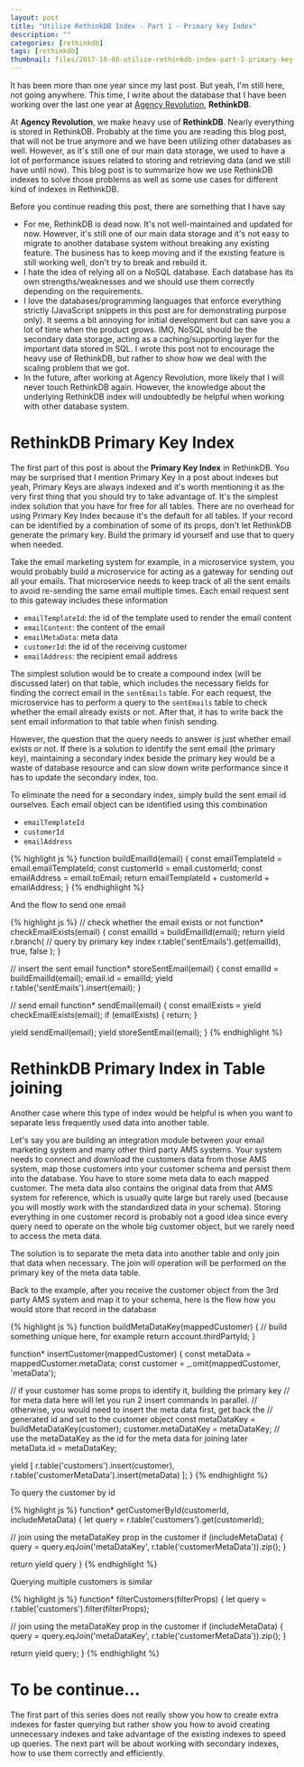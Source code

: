 ```yaml
---
layout: post
title: "Utilize RethinkDB Index - Part 1 - Primary key Index"
description: ""
categories: [rethinkdb]
tags: [rethinkdb]
thumbnail: files/2017-10-08-utilize-rethinkdb-index-part-1-primary-key-index/thumbnail.png
---
```


It has been more than one year since my last post. But yeah, I'm still here, not going anywhere.
This time, I write about the database that I have been working over the last one year
at [Agency Revolution](https://www.agencyrevolution.com/), **RethinkDB**.

At **Agency Revolution**, we make heavy use of **RethinkDB**. Nearly everything is stored in
RethinkDB. Probably at the time you are reading this blog post, that will not be true anymore and we
have been utilizing other databases as well. However, as it's still one of our main data storage, we
used to have a lot of performance issues related to storing and retrieving data (and we still have
until now). This blog post is to summarize how we use RethinkDB indexes to solve those problems as
well as some use cases for different kind of indexes in RethinkDB.

Before you continue reading this post, there are something that I have say

- For me, RethinkDB is dead now. It's not well-maintained and updated for now. However, it's still
one of our main data storage and it's not easy to migrate to another database system without
breaking any existing feature. The business has to keep moving and if the existing feature is still
working well, don't try to break and rebuild it.
- I hate the idea of relying all on a NoSQL database. Each database has its own strengths/weaknesses
and we should use them correctly depending on the requirements.
- I love the databases/programming languages that enforce everything strictly (JavaScript snippets in
this post are for demonstrating purpose only). It seems a bit
annoying for initial development but can save you a lot of time when the product grows. IMO, NoSQL
should be the secondary data storage, acting as a caching/supporting layer for the important data
stored in SQL. I wrote this post not to encourage the heavy use of RethinkDB, but rather to show how
we deal with the scaling problem that we got.
- In the future, after working at Agency Revolution, more likely that I will never touch
RethinkDB again. However, the knowledge about the underlying RethinkDB index will undoubtedly be
helpful when working with other database system.

# RethinkDB Primary Key Index

The first part of this post is about the **Primary Key Index** in RethinkDB. You may be surprised
that I mention Primary Key in a post about indexes
but yeah, Primary Keys are always indexed and it's worth mentioning it as the very first thing that
you should try to take advantage of. It's the simplest index solution that you have for free
for all tables. There are no overhead for using Primary Key Index because it's the default for all
tables. If your record can be identified by a combination of some of its props, don't let RethinkDB
generate the primary key. Build the primary id yourself and use that to query when needed.

Take the email marketing system for example, in a microservice system, you would probably build a
microservice for acting as a gateway for sending out all your emails. That microservice needs to
keep track of all the sent emails to avoid re-sending the same email multiple times. Each email
request sent to this gateway includes these information

- `emailTemplateId`: the id of the template used to render the email content
- `emailContent`: the content of the email
- `emailMetaData`: meta data
- `customerId`: the id of the receiving customer
- `emailAddress`: the recipient email address

The simplest solution would be to create a compound index (will be discussed later) on that table,
which includes the necessary fields for finding the correct email in the `sentEmails` table. For
each request, the microservice has to perform a query to the `sentEmails` table to check whether the
email already exists or not. After that, it has to write back the sent email information to that
table when finish sending.

However, the question that the query needs to answer is just whether email exists or not. If there
is a solution to identify the sent email (the primary key), maintaining a secondary index beside
the primary key would be a waste of database resource and can slow down write performance since it
has to update the secondary index, too.

To eliminate the need for a secondary index, simply build the sent email id
ourselves. Each email object can be identified using this combination

- `emailTemplateId`
- `customerId`
- `emailAddress`

{% highlight js %}
function buildEmailId(email) {
  const emailTemplateId = email.emailTemplateId;
  const customerId = email.customerId;
  const emailAddress = email.toEmail;
  return emailTemplateId + customerId + emailAddress;
}
{% endhighlight %}

And the flow to send one email

{% highlight js %}
// check whether the email exists or not
function* checkEmailExists(email) {
  const emailId = buildEmailId(email);
  return yield r.branch(
    // query by primary key index
    r.table('sentEmails').get(emailId),
    true,
    false
  );
}

// insert the sent email
function* storeSentEmail(email) {
  const emailId = buildEmailId(email);
  email.id = emailId;
  yield r.table('sentEmails').insert(email);
}

// send email
function* sendEmail(email) {
  const emailExists = yield checkEmailExists(email);
  if (emailExists) {
    return;
  }

  yield sendEmail(email);
  yield storeSentEmail(email);
}
{% endhighlight %}

# RethinkDB Primary Index in Table joining

Another case where this type of index would be helpful is when you want to separate less frequently
used data into another table.

Let's say you are building an integration module between your email marketing system and many other
third party AMS systems. Your system needs to connect and download the customers data from those AMS
system, map those customers into your customer schema and persist them into the database.
You have to store some meta data to each mapped customer. The meta data also contains
the original data from that AMS system for reference, which is usually quite large but rarely used
(because you will mostly work with the standardized data in your schema). Storing everything in one
customer record is probably not a good idea since every query need to operate on the whole big
customer object, but we rarely need to access the meta data.

The solution is to separate the meta data into another table and only join that data when necessary.
The join will operation will be performed on the primary key of the meta data table.

Back to the example, after you receive the customer object from the 3rd party AMS system and map it
to your schema, here is the flow how you would store that record in the database

{% highlight js %}
function buildMetaDataKey(mappedCustomer) {
  // build something unique here, for example
  return account.thirdPartyId;
}

function* insertCustomer(mappedCustomer) {
  const metaData = mappedCustomer.metaData;
  const customer = _.omit(mappedCustomer, 'metaData');

  // if your customer has some props to identify it, building the primary key
  // for meta data here will let you run 2 insert commands in parallel.
  // otherwise, you would need to insert the meta data first, get back the
  // generated id and set to the customer object
  const metaDataKey = buildMetaDataKey(customer);
  customer.metaDataKey = metaDataKey;
  // use the metaDataKey as the id for the meta data for joining later
  metaData.id = metaDataKey;

  yield [
    r.table('customers').insert(customer),
    r.table('customerMetaData').insert(metaData)
  ];
}
{% endhighlight %}

To query the customer by id

{% highlight js %}
function* getCustomerById(customerId, includeMetaData) {
  let query = r.table('customers').get(customerId);

  // join using the metaDataKey prop in the customer
  if (includeMetaData) {
    query = query.eqJoin('metaDataKey', r.table('customerMetaData')).zip();
  }

  return yield query
}
{% endhighlight %}

Querying multiple customers is similar

{% highlight js %}
function* filterCustomers(filterProps) {
  let query = r.table('customers').filter(filterProps);

  // join using the metaDataKey prop in the customer
  if (includeMetaData) {
    query = query.eqJoin('metaDataKey', r.table('customerMetaData')).zip();
  }

  return yield query;
}
{% endhighlight %}

# To be continue...

The first part of this series does not really show you how to create extra indexes for faster
querying but rather show you how to avoid creating unnecessary indexes and take advantage of the
existing indexes to speed up queries. The next part will be about working with secondary indexes,
how to use them correctly and efficiently.

